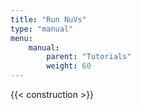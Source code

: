 ```yaml
---
title: "Run NuVs"
type: "manual"
menu:
    manual:
        parent: "Tutorials"
        weight: 60
---
```


{{< construction >}}